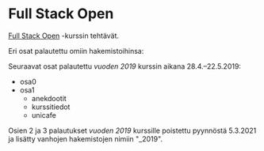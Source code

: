 # Full Stack Open
[Full Stack Open](https://fullstackopen.com/) -kurssin tehtävät.

Eri osat palautettu omiin hakemistoihinsa:

Seuraavat osat palautettu *vuoden 2019* kurssin aikana 28.4.–22.5.2019:

- osa0
- osa1
  - anekdootit
  - kurssitiedot
  - unicafe

Osien 2 ja 3 palautukset *vuoden 2019* kurssille poistettu pyynnöstä 5.3.2021
ja lisätty vanhojen hakemistojen nimiin "_2019".